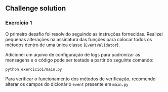 
## Challenge solution

### Exercício 1

O primeiro desafio foi resolvido seguindo as instruções fornecidas. Realizei pequenas alterações na assinatura das funções para colocar todos os métodos dentro de uma única classe (`EventValidator`).


Adicionei um aquivo de configuração de logs para padronizar as mensagens e o código pode ser testado a partir do seguinte comando:

    python exercicio1/main.py


Para verificar o funcionamento dos métodos de verificação, recomendo alterar os campos do dicionário `event` presente em `main.py`
